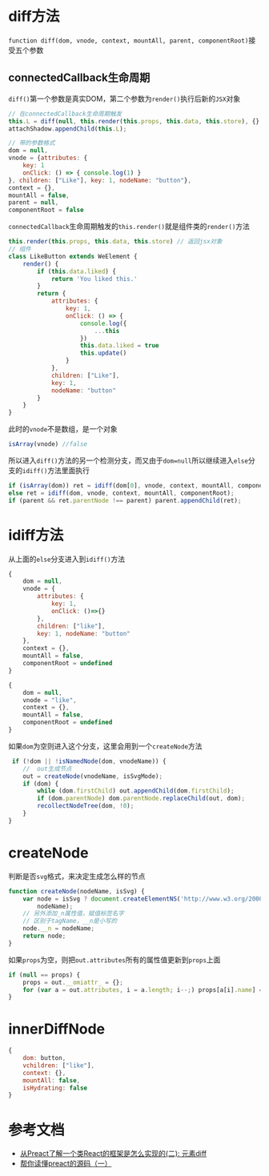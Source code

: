 # diff方法

`function diff(dom, vnode, context, mountAll, parent, componentRoot)`接受五个参数

## connectedCallback生命周期

`diff()`第一个参数是真实DOM，第二个参数为`render()`执行后新的`JSX`对象
```js
// 在connectedCallback生命周期触发
this.L = diff(null, this.render(this.props, this.data, this.store), {}, !1, null, !1);
attachShadow.appendChild(this.L);

// 带的参数格式
dom = null, 
vnode = {attributes: {
    key: 1
    onClick: () => { console.log(1) }
}, children: ["Like"], key: 1, nodeName: "button"}, 
context = {}, 
mountAll = false, 
parent = null,
componentRoot = false
```
`connectedCallback`生命周期触发的`this.render()`就是组件类的`render()`方法
```js
this.render(this.props, this.data, this.store) // 返回jsx对象
// 组件
class LikeButton extends WeElement {
    render() {
        if (this.data.liked) {
            return 'You liked this.'
        }
        return {
            attributes: {
                key: 1,
                onClick: () => {
                    console.log({
                        ...this
                    })
                    this.data.liked = true
                    this.update()
                }
            },
            children: ["Like"],
            key: 1,
            nodeName: "button"
        }
    }
}
```
此时的`vnode`不是数组，是一个对象
```js
isArray(vnode) //false
```
所以进入`diff()`方法的另一个检测分支，而又由于`dom=null`所以继续进入`else`分支的`idiff()`方法里面执行
```js
if (isArray(dom)) ret = idiff(dom[0], vnode, context, mountAll, componentRoot);
else ret = idiff(dom, vnode, context, mountAll, componentRoot);
if (parent && ret.parentNode !== parent) parent.appendChild(ret);
```

# idiff方法

从上面的`else`分支进入到`idiff()`方法
```js
{
    dom = null, 
    vnode = {
        attributes: {
            key: 1,
            onClick: ()=>{}
        }, 
        children: ["like"], 
        key: 1, nodeName: "button"
    }, 
    context = {}, 
    mountAll = false, 
    componentRoot = undefined
}
```
```js
{
    dom = null, 
    vnode = "like", 
    context = {}, 
    mountAll = false, 
    componentRoot = undefined
}
```
如果`dom`为空则进入这个分支，这里会用到一个`createNode`方法
```js
 if (!dom || !isNamedNode(dom, vnodeName)) {
    //  out生成节点
    out = createNode(vnodeName, isSvgMode);
    if (dom) {
        while (dom.firstChild) out.appendChild(dom.firstChild);
        if (dom.parentNode) dom.parentNode.replaceChild(out, dom);
        recollectNodeTree(dom, !0);
    }
}
```
# createNode

判断是否`svg`格式，来决定生成怎么样的节点
```js
function createNode(nodeName, isSvg) {
    var node = isSvg ? document.createElementNS('http://www.w3.org/2000/svg', nodeName) : document.createElement(
        nodeName);
    // 另外添加_n属性值，赋值标签名字
    // 区别于tagName，__n是小写的
    node.__n = nodeName;
    return node;
}
```
如果`props`为空，则把`out.attributes`所有的属性值更新到`props`上面
```js
if (null == props) {
    props = out.__omiattr_ = {};
    for (var a = out.attributes, i = a.length; i--;) props[a[i].name] = a[i].value;
}
```

# innerDiffNode

```js
{
    dom: button,
    vchildren: ["like"],
    context: {}, 
    mountAll: false, 
    isHydrating: false
}
```

# 参考文档

- [从Preact了解一个类React的框架是怎么实现的(二): 元素diff](https://segmentfault.com/a/1190000011333383)
- [帮你读懂preact的源码（一）](https://segmentfault.com/a/1190000014945397)